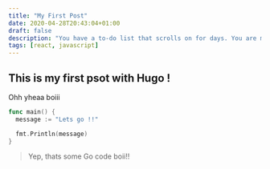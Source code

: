 ```yaml
---
title: "My First Post"
date: 2020-04-28T20:43:04+01:00
draft: false
description: "You have a to-do list that scrolls on for days. You are managing multiple projects, getting lots of email and messages on different messaging systems, managing finances and personal health habits and so much more."
tags: [react, javascript]
---
```


## This is my first psot with Hugo !

Ohh yheaa boiii

```go
func main() {
  message := "Lets go !!"

  fmt.Println(message)
}
```


> Yep, thats some Go code boii!!

